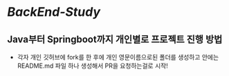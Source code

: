 # ***BackEnd-Study***

## Java부터 Springboot까지 개인별로 프로젝트 진행 방법
- 각자 개인 깃허브에 fork를 한 후에 개인 영문이름으로된 폴더를 생성하고 안에는 README.md 파일 하나 생성해서 PR을 요청하는걸로 시작!
